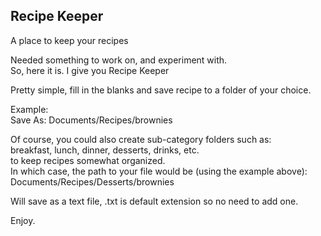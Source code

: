 ## Recipe Keeper
A place to keep your recipes

Needed something to work on, and experiment with.    
So, here it is.
I give you Recipe Keeper  

Pretty simple, fill in the blanks and save recipe to a folder of your choice.  

Example:  
Save As: Documents/Recipes/brownies  

Of course, you could also create sub-category folders such as:  
breakfast, lunch, dinner, desserts, drinks, etc.  
to keep recipes somewhat organized.  
In which case, the path to your file would be (using the example above):  
Documents/Recipes/Desserts/brownies

Will save as a text file, .txt is default extension so no need to add one.  

Enjoy.

  
  


